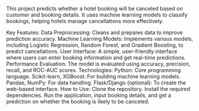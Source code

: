 This project predicts whether a hotel booking will be canceled based on customer and booking details. It uses machine learning models to classify bookings, helping hotels manage cancellations more effectively.

Key Features:
Data Preprocessing: Cleans and prepares data to improve prediction accuracy.
Machine Learning Models: Implements various models, including Logistic Regression, Random Forest, and Gradient Boosting, to predict cancellations.
User Interface: A simple, user-friendly interface where users can enter booking information and get real-time predictions.
Performance Evaluation: The model is evaluated using accuracy, precision, recall, and ROC-AUC scores.
Technologies:
Python: Core programming language.
Scikit-learn, XGBoost: For building machine learning models.
Pandas, NumPy: For data handling.
Flask/Django (optional): To create the web-based interface.
How to Use:
Clone the repository.
Install the required dependencies.
Run the application, input booking details, and get a prediction on whether the booking is likely to be canceled.
